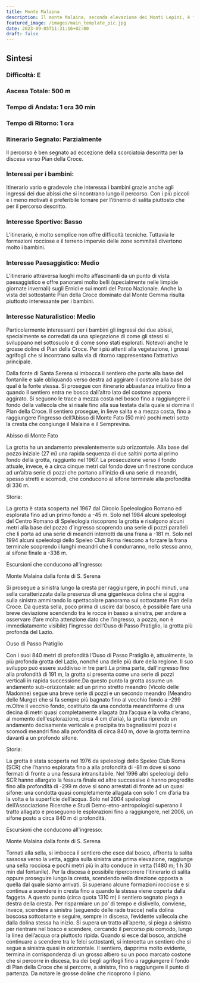 ```yaml
---
title: Monte Malaina
description: Il monte Malaina, seconda elevazione dei Monti Lepini, è facilmente raggiungibile con una breve escursione e offre spettacolari panorami sui monti del Parco Nazionale d’Abruzzo, sul Cairo, sugli Ernici, sugli Ausoni e sul Circeo oltre che sulle vicine vette dei Lepini. Lungo l’escursione, inoltre, è possibile vedere gli ingressi di due delle più importanti grotte del Lazio.
featured_image: /images/main_template_pic.jpg
date: 2023-09-05T11:31:16+02:00
draft: false
---
```



## Sintesi
### Difficoltà: E
### Ascesa Totale: 500 m
### Tempo di Andata: 1 ora 30 min
### Tempo di Ritorno: 1 ora
### Itinerario Segnato: Parzialmente
Il percorso è ben segnato ad eccezione della scorciatoia descritta per la discesa verso Pian della Croce.
### Interessi per i bambini:
 Itinerario vario e gradevole che interessa i bambini grazie anche agli ingressi dei due abissi che si incontrano lungo il percorso. Con i più piccoli e i meno motivati è preferibile tornare per l’itinerrio di salita piuttosto che per il percorso descritto.
### Interesse Sportivo: Basso
L’itinerario, è molto semplice  non offre difficoltà tecniche. Tuttavia le formazioni rocciose e il terreno impervio delle zone sommitali divertono molto i bambini.

### Interesse Paesaggistico: Medio
L’itinerario attraversa luoghi molto affascinanti da un punto di vista paesaggistico e offre panorami molto belli (specialmente nelle limpide giornate invernali) sugli Ernici e sui monti del Parco Nazionale. Anche la vista del sottostante Pian della Croce dominato dal Monte Gemma risulta piuttosto interessante per i bambini. 

### Interesse Naturalistico: Medio
Particolarmente interessanti per i bambini gli ingressi dei due abissi, specialmente se corredati da una spiegazione di come gli stessi si sviluppano nel sottosuolo e di come sono stati esplorati. Notevoli anche le grosse doline di Pian della Croce. Per i più attenti alla vegetazione, i grossi agrifogli che si incontrano sulla via di ritorno rappresentano l’attrattiva principale.

Dalla fonte di Santa Serena si imbocca il sentiero che parte alla base del fontanile e sale obliquando verso destra ad aggirare il costone alla base del qual è la fonte stessa. Si prosegue con itinerario abbastanza intuitivo fino a quando il sentiero entra ne bosco dall’altro lato del costone appena aggirato. Si seguono le trace a mezza costa nel bosco fino a raggiungere il fondo della vallecola che si risale fino alla sua testata dalla quale si domina il Pian della Croce.
Il sentiero prosegue, in lieve salita e a mezza costa, fino a raggiungere l’ingresso dell’Abisso di Monte Fato (50 min) pochi metri sotto la cresta che congiunge il Malaina e il Semprevina.

 
Abisso di Monte Fato
 
 



La grotta ha un andamento prevalentemente sub orizzontale. Alla base del pozzo iniziale (27 m) una rapida sequenza di due saltini porta al primo fondo della grotta, raggiunto nel 1967. La prosecuzione verso il fondo attuale, invece, è a circa cinque metri dal fondo dove un finestrone conduce ad un’altra serie di pozzi che portano all’inizio di una serie di meandri, spesso stretti e scomodi, che conducono al sifone terminale alla profondità di 336 m. 




Storia: 


La grotta è stata  scoperta nel 1967 dal Circolo Speleologico Romano ed esplorata fino ad un primo fondo a -45 m. Solo nel 1984 alcuni speleologi del Centro Romano di Speleologia riscoprono la grotta e risalgono alcuni metri alla base del pozzo d’ingresso scoprendo una serie di pozzi paralleli che li porta ad una serie di meandri interrotti da una frana a -181 m.
Solo nel 1994 alcuni speleologi dello Speleo Club Roma riescono a forzare la frana terminale scoprendo i lunghi meandri che li condurranno, nello stesso anno, al sifone finale a -336 m. 




Escursioni che conducono all'ingresso: 

Monte Malaina dalla fonte di S. Serena




Si prosegue a sinistra lungo la cresta per raggiungere, in pochi minuti, una sella caratterizzata dalla presenza di una gigantesca dolina che si aggira sulla sinistra ammirando lo spettacolare panorama sul sottostante Pian della Croce.
Da questa sella, poco prima di uscire dal bosco, è possibile fare una breve deviazione scendendo tra le rocce in basso a sinistra, per andare a osservare (fare molta attenzione dato che l’ingresso, a pozzo, non è immediatamente visibile) l’ingresso dell’Ouso di Passo Pratiglio, la grotta più profonda del Lazio.

 
Ouso di Passo Pratiglio
 
 



Con i suoi 840 metri di profondità l’Ouso di Passo Pratiglio è, attualmente, la più profonda grotta del Lazio, nonché una delle più dure della regione. 
Il suo sviluppo può essere suddiviso in tre parti.La prima parte, dall’ingresso fino alla profondità di 191 m, la grotta si presenta come una serie di pozzi verticali in rapida successione.Da questo punto la grotta assume un andamento sub-orizzontale: ad un primo stretto meandro (Vicolo delle Madonne) segue una breve serie di pozzi e un secondo meandro (Meandro delle Murge) che si fa sempre più bagnato fino al vecchio fondo a -299 m.Oltre il vecchio fondo, costituito da una condotta meandriforme di una decina di metri quasi completamente allagata (tra l’acqua e la volta c’erano, al momento dell'esplorazione, circa 4 cm d’aria), la grotta riprende un andamento decisamente verticale e precipita tra bagnatissimi pozzi e scomodi meandri fino alla profondità di circa 840 m, dove la grotta termina davanti a un profondo sifone.




Storia: 


La grotta è stata scoperta nel 1976 da speleologi dello Speleo Club Roma (SCR) che l’hanno esplorata fino a alla profondità di -81 m dove si sono fermati di fronte a una fessura intransitabile.
Nel 1996 altri speleologi dello SCR hanno allargato la fessura finale ed altre successive è hanno progredito fino alla profondità di -299 m dove si sono arrestati di fronte ad un quasi sifone: una condotta quasi completamente allagata con solo 1 cm d’aria tra la volta e la superficie dell’acqua.
Solo nel 2004 speleologi dell’Associazione Ricerche e Studi Demo-etno-antropologici superano il tratto allagato e proseguono le esplorazioni fino a raggiungere, nel 2006, un sifone posto a circa 840 m di profondità.




Escursioni che conducono all'ingresso: 

Monte Malaina dalla fonte di S. Serena




Tornati alla sella, si imbocca il sentiero che esce dal bosco, affronta la salita sassosa verso la vetta, aggira sulla sinistra una prima elevazione, raggiunge una sella rocciosa e pochi metri più in alto conduce in vetta (1480 m;  1 h 30 min dal fontanile).
Per la discesa è possibile ripercorrere l’itinerario di salita oppure proseguire lungo la cresta, scendendo nella direzione opposta a quella dal quale siamo arrivati. Si superano alcune formazioni rocciose e si continua a scendere in cresta fino a quando la stessa viene coperta dalla faggeta. A questo punto (circa quota 1310 m) il sentiero segnato piega a destra della cresta. Per risparmiare un po’ di tempo e dislivello, conviene, invece, scendere a sinistra (seguendo delle rade tracce)  nella dolina boscosa sottostante e seguire, sempre in discesa, l’evidente vallecola che dalla dolina stessa ha inizio. Si supera un tratto all’aperto, si piega a sinistra per rientrare  nel bosco e scendere, cercando il percorso più comodo, lungo la linea dell’acqua ora piuttosto ripida. Quando si esce dal bosco, anziché continuare a scendere tra le felci sottostanti, si intercetta un sentiero che si segue a sinistra quasi in orizzontale. Il sentiero, dapprima molto evidente, termina in corrispondenza di un grosso albero su un poco marcato costone che si percorre in discesa, tra dei begli agrifogli fino a raggiungere il fondo di Pian della Croce che si percorre, a sinistra, fino a raggiungere il punto di partenza. Da notare le grosse doline che ricoprono il piano.



